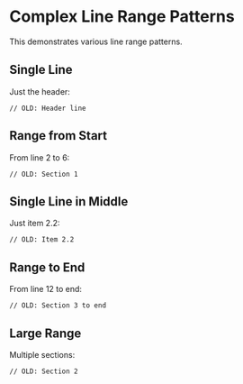 # Complex Line Range Patterns

This demonstrates various line range patterns.

## Single Line

Just the header:

```text snippet=data.txt#L1
// OLD: Header line
```

## Range from Start

From line 2 to 6:

```text snippet=data.txt#L2-L6
// OLD: Section 1
```

## Single Line in Middle

Just item 2.2:

```text snippet=data.txt#L9
// OLD: Item 2.2
```

## Range to End

From line 12 to end:

```text snippet=data.txt#L12-
// OLD: Section 3 to end
```

## Large Range

Multiple sections:

```text snippet=data.txt#L7-L11
// OLD: Section 2
```
